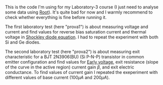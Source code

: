 This is the code I'm using for my Laboratory-3 course (I just need to analyse some data using [Root](root.cern)).
It's quite bad for now and I warmly recommend to check whether everything is fine before running it.

The first laboratory test (here "prova1") is about measuring voltage and current and find values for reverse bias saturation current and thermal voltage in [Shockley diode equation](https://en.wikipedia.org/wiki/Shockley_diode_equation). I had to repeat the experiment with both Si and Ge diodes.

The second laboratory test (here "prova2") is about measuring exit characteristic for a BJT 2N3906(BU) (Si P-N-P) transistor in common emitter configuration and find values for [Early voltage](https://en.wikipedia.org/wiki/Early_effect), exit resistance (slope of the curve in the active region) current gain $\beta$, and exit electric conductance. To find values of current gain I repeated the exeperiment with different values of base current ($100 \mu A$ and $200 \mu A$).
